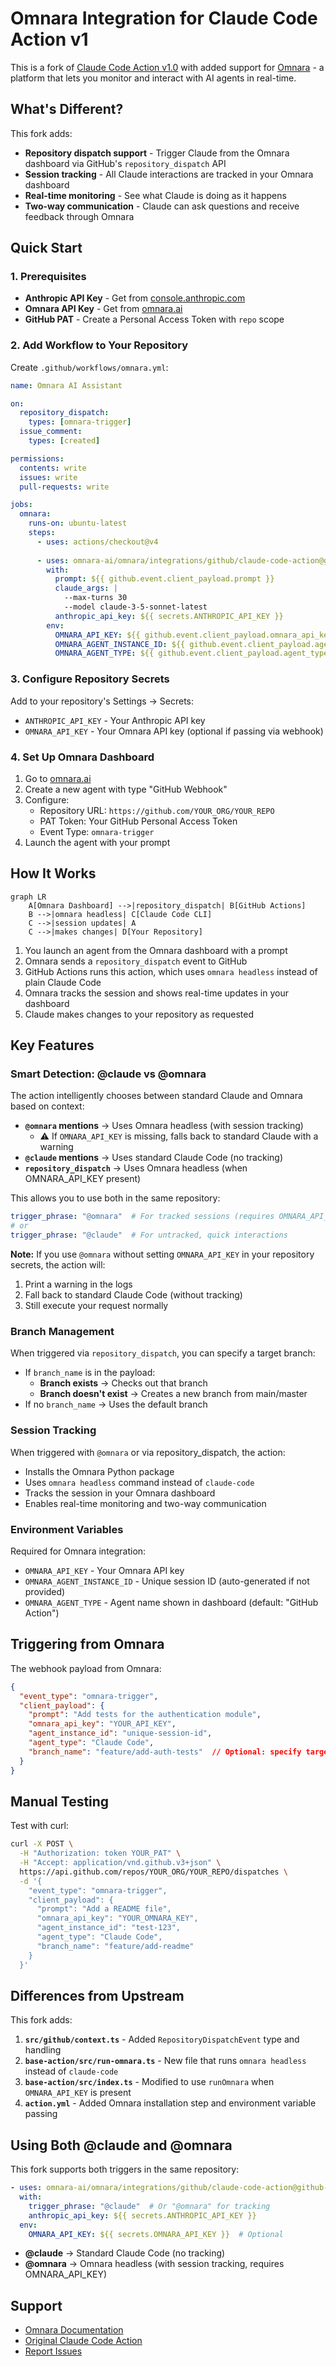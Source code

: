 # Omnara Integration for Claude Code Action v1

This is a fork of [Claude Code Action v1.0](https://github.com/anthropics/claude-code-action) with added support for [Omnara](https://omnara.ai) - a platform that lets you monitor and interact with AI agents in real-time.

## What's Different?

This fork adds:
- **Repository dispatch support** - Trigger Claude from the Omnara dashboard via GitHub's `repository_dispatch` API
- **Session tracking** - All Claude interactions are tracked in your Omnara dashboard
- **Real-time monitoring** - See what Claude is doing as it happens
- **Two-way communication** - Claude can ask questions and receive feedback through Omnara

## Quick Start

### 1. Prerequisites

- **Anthropic API Key** - Get from [console.anthropic.com](https://console.anthropic.com)
- **Omnara API Key** - Get from [omnara.ai](https://omnara.ai)
- **GitHub PAT** - Create a Personal Access Token with `repo` scope

### 2. Add Workflow to Your Repository

Create `.github/workflows/omnara.yml`:

```yaml
name: Omnara AI Assistant

on:
  repository_dispatch:
    types: [omnara-trigger]
  issue_comment:
    types: [created]

permissions:
  contents: write
  issues: write
  pull-requests: write

jobs:
  omnara:
    runs-on: ubuntu-latest
    steps:
      - uses: actions/checkout@v4
      
      - uses: omnara-ai/omnara/integrations/github/claude-code-action@github-action
        with:
          prompt: ${{ github.event.client_payload.prompt }}
          claude_args: |
            --max-turns 30
            --model claude-3-5-sonnet-latest
          anthropic_api_key: ${{ secrets.ANTHROPIC_API_KEY }}
        env:
          OMNARA_API_KEY: ${{ github.event.client_payload.omnara_api_key }}
          OMNARA_AGENT_INSTANCE_ID: ${{ github.event.client_payload.agent_instance_id }}
          OMNARA_AGENT_TYPE: ${{ github.event.client_payload.agent_type }}
```

### 3. Configure Repository Secrets

Add to your repository's Settings → Secrets:
- `ANTHROPIC_API_KEY` - Your Anthropic API key
- `OMNARA_API_KEY` - Your Omnara API key (optional if passing via webhook)

### 4. Set Up Omnara Dashboard

1. Go to [omnara.ai](https://omnara.ai)
2. Create a new agent with type "GitHub Webhook"
3. Configure:
   - Repository URL: `https://github.com/YOUR_ORG/YOUR_REPO`
   - PAT Token: Your GitHub Personal Access Token
   - Event Type: `omnara-trigger`
4. Launch the agent with your prompt

## How It Works

```mermaid
graph LR
    A[Omnara Dashboard] -->|repository_dispatch| B[GitHub Actions]
    B -->|omnara headless| C[Claude Code CLI]
    C -->|session updates| A
    C -->|makes changes| D[Your Repository]
```

1. You launch an agent from the Omnara dashboard with a prompt
2. Omnara sends a `repository_dispatch` event to GitHub
3. GitHub Actions runs this action, which uses `omnara headless` instead of plain Claude Code
4. Omnara tracks the session and shows real-time updates in your dashboard
5. Claude makes changes to your repository as requested

## Key Features

### Smart Detection: @claude vs @omnara

The action intelligently chooses between standard Claude and Omnara based on context:

- **`@omnara` mentions** → Uses Omnara headless (with session tracking)
  - ⚠️ If `OMNARA_API_KEY` is missing, falls back to standard Claude with a warning
- **`@claude` mentions** → Uses standard Claude Code (no tracking)
- **`repository_dispatch`** → Uses Omnara headless (when OMNARA_API_KEY present)

This allows you to use both in the same repository:
```yaml
trigger_phrase: "@omnara"  # For tracked sessions (requires OMNARA_API_KEY in secrets)
# or
trigger_phrase: "@claude"  # For untracked, quick interactions
```

**Note:** If you use `@omnara` without setting `OMNARA_API_KEY` in your repository secrets, the action will:
1. Print a warning in the logs
2. Fall back to standard Claude Code (without tracking)
3. Still execute your request normally

### Branch Management

When triggered via `repository_dispatch`, you can specify a target branch:
- If `branch_name` is in the payload:
  - **Branch exists** → Checks out that branch
  - **Branch doesn't exist** → Creates a new branch from main/master
- If no `branch_name` → Uses the default branch

### Session Tracking

When triggered with `@omnara` or via repository_dispatch, the action:
- Installs the Omnara Python package
- Uses `omnara headless` command instead of `claude-code`
- Tracks the session in your Omnara dashboard
- Enables real-time monitoring and two-way communication

### Environment Variables

Required for Omnara integration:
- `OMNARA_API_KEY` - Your Omnara API key
- `OMNARA_AGENT_INSTANCE_ID` - Unique session ID (auto-generated if not provided)
- `OMNARA_AGENT_TYPE` - Agent name shown in dashboard (default: "GitHub Action")

## Triggering from Omnara

The webhook payload from Omnara:

```json
{
  "event_type": "omnara-trigger",
  "client_payload": {
    "prompt": "Add tests for the authentication module",
    "omnara_api_key": "YOUR_API_KEY",
    "agent_instance_id": "unique-session-id",
    "agent_type": "Claude Code",
    "branch_name": "feature/add-auth-tests"  // Optional: specify target branch
  }
}
```

## Manual Testing

Test with curl:

```bash
curl -X POST \
  -H "Authorization: token YOUR_PAT" \
  -H "Accept: application/vnd.github.v3+json" \
  https://api.github.com/repos/YOUR_ORG/YOUR_REPO/dispatches \
  -d '{
    "event_type": "omnara-trigger",
    "client_payload": {
      "prompt": "Add a README file",
      "omnara_api_key": "YOUR_OMNARA_KEY",
      "agent_instance_id": "test-123",
      "agent_type": "Claude Code",
      "branch_name": "feature/add-readme"
    }
  }'
```

## Differences from Upstream

This fork adds:
1. **`src/github/context.ts`** - Added `RepositoryDispatchEvent` type and handling
2. **`base-action/src/run-omnara.ts`** - New file that runs `omnara headless` instead of `claude-code`
3. **`base-action/src/index.ts`** - Modified to use `runOmnara` when `OMNARA_API_KEY` is present
4. **`action.yml`** - Added Omnara installation step and environment variable passing

## Using Both @claude and @omnara

This fork supports both triggers in the same repository:

```yaml
- uses: omnara-ai/omnara/integrations/github/claude-code-action@github-action
  with:
    trigger_phrase: "@claude"  # Or "@omnara" for tracking
    anthropic_api_key: ${{ secrets.ANTHROPIC_API_KEY }}
  env:
    OMNARA_API_KEY: ${{ secrets.OMNARA_API_KEY }}  # Optional
```

- **@claude** → Standard Claude Code (no tracking)
- **@omnara** → Omnara headless (with session tracking, requires OMNARA_API_KEY)

## Support

- [Omnara Documentation](https://docs.omnara.ai)
- [Original Claude Code Action](https://github.com/anthropics/claude-code-action)
- [Report Issues](https://github.com/omnara-ai/omnara/issues)